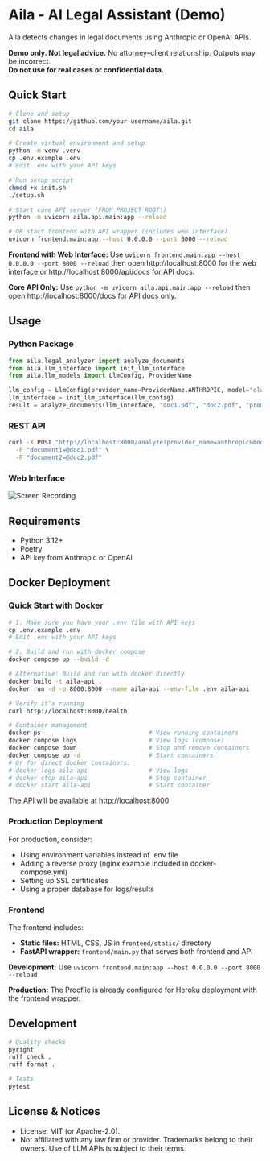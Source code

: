 # Aila - AI Legal Assistant (Demo)

Aila detects changes in legal documents using Anthropic or OpenAI APIs.

**Demo only. Not legal advice.** 
No attorney–client relationship. 
Outputs may be incorrect.  
**Do not use for real cases or confidential data.**

## Quick Start

```bash
# Clone and setup
git clone https://github.com/your-username/aila.git
cd aila

# Create virtual environment and setup
python -m venv .venv
cp .env.example .env
# Edit .env with your API keys

# Run setup script
chmod +x init.sh
./setup.sh

# Start core API server (FROM PROJECT ROOT!)
python -m uvicorn aila.api.main:app --reload

# OR start frontend with API wrapper (includes web interface)
uvicorn frontend.main:app --host 0.0.0.0 --port 8000 --reload
```

**Frontend with Web Interface:** Use `uvicorn frontend.main:app --host 0.0.0.0 --port 8000 --reload` then open http://localhost:8000 for the web interface or http://localhost:8000/api/docs for API docs.

**Core API Only:** Use `python -m uvicorn aila.api.main:app --reload` then open http://localhost:8000/docs for API docs only.

## Usage

### Python Package
```python
from aila.legal_analyzer import analyze_documents
from aila.llm_interface import init_llm_interface
from aila.llm_models import LlmConfig, ProviderName

llm_config = LlmConfig(provider_name=ProviderName.ANTHROPIC, model="claude-3-5-sonnet-20241022")
llm_interface = init_llm_interface(llm_config)
result = analyze_documents(llm_interface, "doc1.pdf", "doc2.pdf", "prompt_1.txt")
```

### REST API
```bash
curl -X POST "http://localhost:8000/analyze?provider_name=anthropic&model=claude-3-5-haiku-20241022" \
  -F "document1=@doc1.pdf" \
  -F "document2=@doc2.pdf"
```

### Web Interface
![Screen Recording](documentation/ui_demo.gif)


## Requirements

- Python 3.12+
- Poetry
- API key from Anthropic or OpenAI

## Docker Deployment

### Quick Start with Docker

```bash
# 1. Make sure you have your .env file with API keys
cp .env.example .env
# Edit .env with your API keys

# 2. Build and run with docker compose
docker compose up --build -d

# Alternative: Build and run with docker directly
docker build -t aila-api .
docker run -d -p 8000:8000 --name aila-api --env-file .env aila-api

# Verify it's running
curl http://localhost:8000/health

# Container management
docker ps                              # View running containers
docker compose logs                    # View logs (compose)
docker compose down                    # Stop and remove containers
docker compose up -d                   # Start containers
# Or for direct docker containers:
# docker logs aila-api                 # View logs
# docker stop aila-api                 # Stop container
# docker start aila-api                # Start container
```

The API will be available at http://localhost:8000

### Production Deployment

For production, consider:
- Using environment variables instead of .env file
- Adding a reverse proxy (nginx example included in docker-compose.yml)
- Setting up SSL certificates
- Using a proper database for logs/results

### Frontend

The frontend includes:
- **Static files:** HTML, CSS, JS in `frontend/static/` directory
- **FastAPI wrapper:** `frontend/main.py` that serves both frontend and API

**Development:** Use `uvicorn frontend.main:app --host 0.0.0.0 --port 8000 --reload`

**Production:** The Procfile is already configured for Heroku deployment with the frontend wrapper.

## Development

```bash
# Quality checks
pyright
ruff check .
ruff format .

# Tests
pytest
```

## License & Notices
- License: MIT (or Apache-2.0).  
- Not affiliated with any law firm or provider. Trademarks belong to their owners. Use of LLM APIs is subject to their terms.
